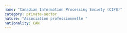 ```yaml
---
name: "Canadian Information Processing Society (CIPS)"
category: private-sector
nature: "Association professionnelle "
nationality: CAN
---
```

